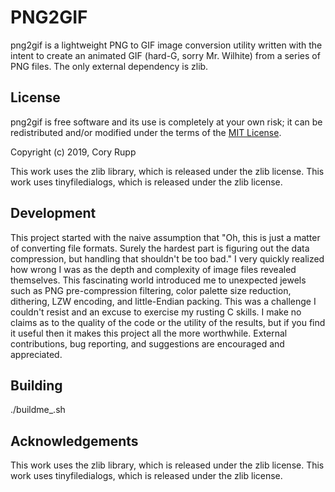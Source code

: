 
# PNG2GIF

png2gif is a lightweight PNG to GIF image conversion utility written with the intent to create an animated GIF (hard-G, sorry Mr. Wilhite) from a series of PNG files. The only external dependency is zlib.

## License

png2gif is free software and its use is completely at your own risk;
it can be redistributed and/or modified under the terms of the [MIT License](http://www.opensource.org/licenses/MIT).

Copyright (c) 2019, Cory Rupp

This work uses the zlib library, which is released under the zlib license.
This work uses tinyfiledialogs, which is released under the zlib license.

## Development

This project started with the naive assumption that "Oh, this is just a matter of converting file formats. Surely the hardest part is figuring out the data compression, but handling that shouldn't be too bad." I very quickly realized how wrong I was as the depth and complexity of image files revealed themselves. This fascinating world introduced me to unexpected jewels such as PNG pre-compression filtering, color palette size reduction, dithering, LZW encoding, and little-Endian packing. This was a challenge I couldn't resist and an excuse to exercise my rusting C skills. I make no claims as to the quality of the code or the utility of the results, but if you find it useful then it makes this project all the more worthwhile. External contributions, bug reporting, and suggestions are encouraged and appreciated.

## Building

./buildme_<platform>.sh

## Acknowledgements

This work uses the zlib library, which is released under the zlib license.
This work uses tinyfiledialogs, which is released under the zlib license.
